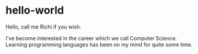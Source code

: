 # hello-world

Hello, call me Richi if you wish.

I've become interested in the career which we call Computer Science.
Learning programming languages has been on my mind for quite some time.
